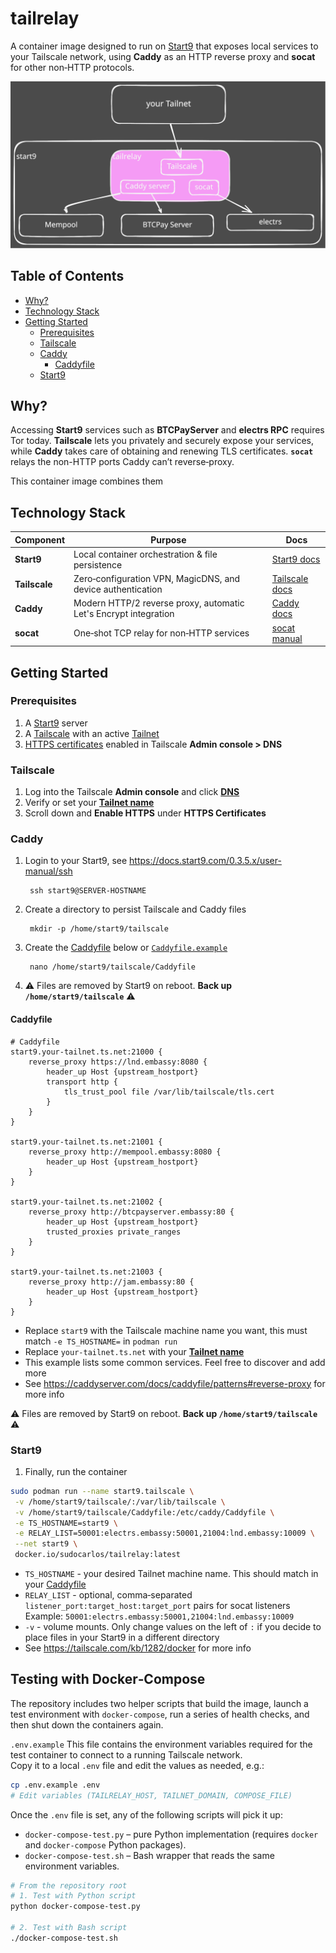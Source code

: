 # tailrelay

A container image designed to run on [Start9](https://start9.com) that exposes
local services to your Tailscale network, using **Caddy** as an HTTP reverse 
proxy and **socat** for other non‑HTTP protocols.

![](images/tailrelay.svg)

## Table of Contents

- [Why?](#why)
- [Technology Stack](#technology-stack)
- [Getting Started](#getting-started)
    - [Prerequisites](#prerequisites)
    - [Tailscale](#tailscale)
    - [Caddy](#create-the-caddyfile)
        - [Caddyfile](#caddyfile)
    - [Start9](#start9)


## Why?

Accessing **Start9** services such as **BTCPayServer** and **electrs RPC** requires Tor today.
**Tailscale** lets you privately and securely expose your services, while 
**Caddy** takes care of obtaining and renewing TLS certificates.
**`socat`** relays the non-HTTP ports Caddy can’t reverse‑proxy.

This container image combines them 


## Technology Stack

| Component | Purpose | Docs |
|-----------|---------|------|
| **Start9** | Local container orchestration & file persistence | [Start9 docs](https://docs.start9.com/0.3.5.x/user-manual/) |
| **Tailscale** | Zero‑configuration VPN, MagicDNS, and device authentication | [Tailscale docs](https://tailscale.com/kb) |
| **Caddy** | Modern HTTP/2 reverse proxy, automatic Let's Encrypt integration | [Caddy docs](https://caddyserver.com/docs) |
| **socat** | One‑shot TCP relay for non‑HTTP services | [socat manual](https://linux.die.net/man/1/socat) |


## Getting Started

### Prerequisites

1. A [Start9](https://docs.start9.com/0.3.5.x/user-manual/) server
2. A [Tailscale](https://tailscale.com/kb/1017/install) with an active [Tailnet](https://tailscale.com/kb/1217/tailnet-name)
3. [HTTPS certificates](https://tailscale.com/kb/1153/enabling-https) enabled
 in Tailscale **Admin console > DNS**

### Tailscale

1. Log into the Tailscale **Admin console** and click [**DNS**](https://login.tailscale.com/admin/dns)
1. Verify or set your [**Tailnet name**](https://tailscale.com/kb/1217/tailnet-name)
1. Scroll down and **Enable HTTPS** under **HTTPS Certificates**

### Caddy

1. Login to your Start9, see https://docs.start9.com/0.3.5.x/user-manual/ssh

        ssh start9@SERVER-HOSTNAME

1. Create a directory to persist Tailscale and Caddy files

        mkdir -p /home/start9/tailscale

1. Create the [Caddyfile](#caddyfile) below or [`Caddyfile.example`](/Caddyfile.example)

        nano /home/start9/tailscale/Caddyfile

1. ⚠️ Files are removed by Start9 on reboot. **Back up `/home/start9/tailscale`** ⚠️

#### Caddyfile

```
# Caddyfile
start9.your-tailnet.ts.net:21000 {
	reverse_proxy https://lnd.embassy:8080 {
		header_up Host {upstream_hostport}
		transport http {
			tls_trust_pool file /var/lib/tailscale/tls.cert
		}
	}
}

start9.your-tailnet.ts.net:21001 {
	reverse_proxy http://mempool.embassy:8080 {
		header_up Host {upstream_hostport}
	}
}

start9.your-tailnet.ts.net:21002 {
	reverse_proxy http://btcpayserver.embassy:80 {
		header_up Host {upstream_hostport}
		trusted_proxies private_ranges
	}
}

start9.your-tailnet.ts.net:21003 {
	reverse_proxy http://jam.embassy:80 {
		header_up Host {upstream_hostport}
	}
}

```
- Replace `start9` with the Tailscale machine name you want,
 this must match `-e TS_HOSTNAME=` in `podman run`
- Replace `your-tailnet.ts.net` with your [**Tailnet name**](https://tailscale.com/kb/1217/tailnet-name)
- This example lists some common services. Feel free to discover and add more
- See https://caddyserver.com/docs/caddyfile/patterns#reverse-proxy for more info

⚠️ Files are removed by Start9 on reboot. **Back up `/home/start9/tailscale`** ⚠️


### Start9

1. Finally, run the container
```bash
sudo podman run --name start9.tailscale \
 -v /home/start9/tailscale/:/var/lib/tailscale \
 -v /home/start9/tailscale/Caddyfile:/etc/caddy/Caddyfile \
 -e TS_HOSTNAME=start9 \
 -e RELAY_LIST=50001:electrs.embassy:50001,21004:lnd.embassy:10009 \
 --net start9 \
 docker.io/sudocarlos/tailrelay:latest

```

- `TS_HOSTNAME` - your desired Tailnet machine name. This should match in your [Caddyfile](#caddyfile)
- `RELAY_LIST` - optional, comma‑separated `listener_port:target_host:target_port` pairs for socat listeners  
  Example: `50001:electrs.embassy:50001,21004:lnd.embassy:10009`
- `-v` - volume mounts. Only change values on the left of `:`
  if you decide to place files in your Start9 in a different directory
- See https://tailscale.com/kb/1282/docker for more info


## Testing with Docker‑Compose

The repository includes two helper scripts that build the image, launch a test
environment with `docker‑compose`, run a series of health checks, and then shut
down the containers again.

```.env.example```
This file contains the environment variables required for the test container
to connect to a running Tailscale network.  
Copy it to a local ```.env``` file and edit the values as needed, e.g.:

```bash
cp .env.example .env
# Edit variables (TAILRELAY_HOST, TAILNET_DOMAIN, COMPOSE_FILE)
```

Once the `.env` file is set, any of the following scripts will pick it up:
   * `docker-compose-test.py` – pure Python implementation (requires `docker`
     and `docker‑compose` Python packages).
   * `docker-compose-test.sh` – Bash wrapper that reads the same environment
     variables.

```bash
# From the repository root
# 1. Test with Python script
python docker-compose-test.py

# 2. Test with Bash script
./docker-compose-test.sh